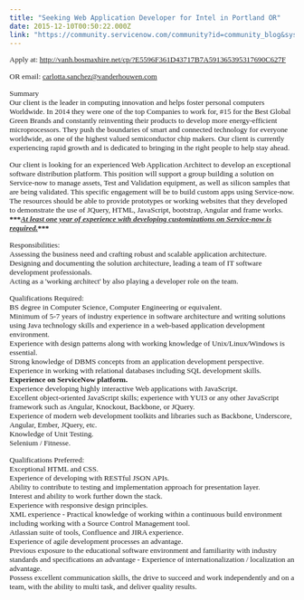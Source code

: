 ```yaml
---
title: "Seeking Web Application Developer for Intel in Portland OR"
date: 2015-12-10T00:50:22.000Z
link: "https://community.servicenow.com/community?id=community_blog&sys_id=dbad66a9dbd0dbc01dcaf3231f9619d1"
---
```

<p><span style="font-family: Verdana; font-size: 10pt;">Apply at: <a href="http://vanh.bosmaxhire.net/cp/?E5596F361D43717B7A591365395317690C627F" title="http://vanh.bosmaxhire.net/cp/?E5596F361D43717B7A591365395317690C627F">http://vanh.bosmaxhire.net/cp/?E5596F361D43717B7A591365395317690C627F</a> </span></p><p><span style="font-family: Verdana; font-size: 10pt;"><span>OR email: </span><a title="k-email-small" class="jive-link-email-small" href="mailto:carlotta.sanchez@vanderhouwen.com">carlotta.sanchez@vanderhouwen.com</a><span> </span></span></p><p></p><p></p><p><span style="font-family: Verdana; font-size: 10pt;">Summary<br/>Our client is the leader in computing innovation and helps foster personal computers Worldwide. In 2014 they were one of the top Companies to work for, #15 for the Best Global Green Brands and constantly reinventing their products to develop more energy-efficient microprocessors. They push the boundaries of smart and connected technology for everyone worldwide, as one of the highest valued semiconductor chip makers. Our client is currently experiencing rapid growth and is dedicated to bringing in the right people to help stay ahead.</span></p><p><span style="font-family: Verdana; font-size: 10pt;">Our client is looking for an experienced Web Application Architect to develop an exceptional software distribution platform. This position will support a group building a solution on Service-now to manage assets, Test and Validation equipment, as well as silicon samples that are being validated. This specific engagement will be to build custom apps using Service-now. The resources should be able to provide prototypes or working websites that they developed to demonstrate the use of JQuery, HTML, JavaScript, bootstrap, Angular and frame works. <strong>***</strong><span style="color: #303030;"><em style="text-decoration: underline;"><strong>At least one year of experience with developing customizations on Service-now is required.</strong></em></span><strong>***</strong></span></p><p></p><p><span style="font-family: Verdana; font-size: 10pt;">Responsibilities: <br/>Assessing the business need and crafting robust and scalable application architecture.<br/>Designing and documenting the solution architecture, leading a team of IT software development professionals.<br/>Acting as a 'working architect' by also playing a developer role on the team. </span></p><p></p><p><span style="font-family: Verdana; font-size: 10pt;">Qualifications Required:<br/>BS degree in Computer Science, Computer Engineering or equivalent. <br/>Minimum of 5-7 years of industry experience in software architecture and writing solutions using Java technology skills and experience in a web-based application development environment. <br/>Experience with design patterns along with working knowledge of Unix/Linux/Windows is essential. <br/>Strong knowledge of DBMS concepts from an application development perspective.<br/>Experience in working with relational databases including SQL development skills. <br/><strong>Experience on ServiceNow platform.</strong><br/>Experience developing highly interactive Web applications with JavaScript. <br/>Excellent object-oriented JavaScript skills; experience with YUI3 or any other JavaScript framework such as Angular, Knockout, Backbone, or JQuery.<br/>Experience of modern web development toolkits and libraries such as Backbone, Underscore, Angular, Ember, JQuery, etc. <br/>Knowledge of Unit Testing.<br/>Selenium / Fitnesse.</span></p><p></p><p><span style="font-family: Verdana; font-size: 10pt;">Qualifications Preferred:<br/>Exceptional HTML and CSS.<br/>Experience of developing with RESTful JSON APIs.<br/>Ability to contribute to testing and implementation approach for presentation layer. <br/>Interest and ability to work further down the stack.<br/>Experience with responsive design principles.<br/>XML experience - Practical knowledge of working within a continuous build environment including working with a Source Control Management tool. <br/>Atlassian suite of tools, Confluence and JIRA experience. <br/>Experience of agile development processes an advantage.<br/>Previous exposure to the educational software environment and familiarity with industry standards and specifications an advantage - Experience of internationalization / localization an advantage. <br/>Possess excellent communication skills, the drive to succeed and work independently and on a team, with the ability to multi task, and deliver quality results.</span></p>